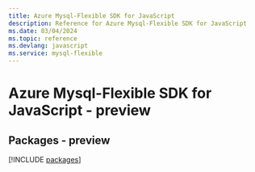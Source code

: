 ```yaml
---
title: Azure Mysql-Flexible SDK for JavaScript
description: Reference for Azure Mysql-Flexible SDK for JavaScript
ms.date: 03/04/2024
ms.topic: reference
ms.devlang: javascript
ms.service: mysql-flexible
---
```

# Azure Mysql-Flexible SDK for JavaScript - preview
## Packages - preview
[!INCLUDE [packages](mysql-flexible-index.md)]